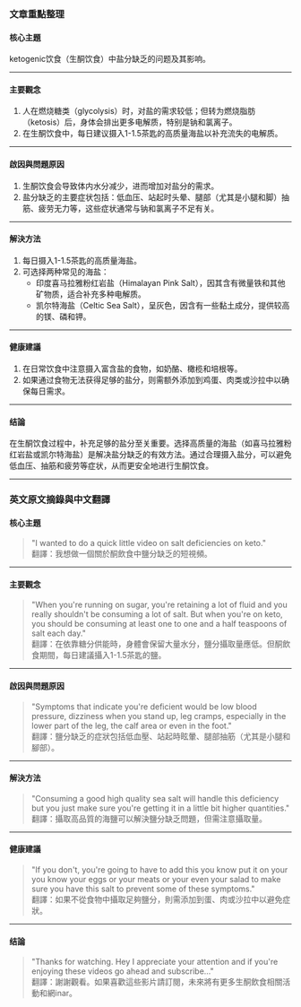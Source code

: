 ### 文章重點整理

#### 核心主題  
 ketogenic饮食（生酮饮食）中盐分缺乏的问题及其影响。

---

#### 主要觀念  
1. 人在燃烧糖类（glycolysis）时，对盐的需求较低；但转为燃烧脂肪（ketosis）后，身体会排出更多电解质，特别是钠和氯离子。  
2. 在生酮饮食中，每日建议摄入1-1.5茶匙的高质量海盐以补充流失的电解质。

---

#### 啟因與問題原因  
1. 生酮饮食会导致体内水分减少，进而增加对盐分的需求。  
2. 盐分缺乏的主要症状包括：低血压、站起时头晕、腿部（尤其是小腿和脚）抽筋、疲劳无力等，这些症状通常与钠和氯离子不足有关。

---

#### 解決方法  
1. 每日摄入1-1.5茶匙的高质量海盐。  
2. 可选择两种常见的海盐：  
   - 印度喜马拉雅粉红岩盐（Himalayan Pink Salt），因其含有微量铁和其他矿物质，适合补充多种电解质。  
   - 凯尔特海盐（Celtic Sea Salt），呈灰色，因含有一些黏土成分，提供较高的镁、磷和钾。  

---

#### 健康建議  
1. 在日常饮食中注意摄入富含盐的食物，如奶酪、橄榄和培根等。  
2. 如果通过食物无法获得足够的盐分，则需额外添加到鸡蛋、肉类或沙拉中以确保每日需求。

---

#### 结論  
在生酮饮食过程中，补充足够的盐分至关重要。选择高质量的海盐（如喜马拉雅粉红岩盐或凯尔特海盐）是解决盐分缺乏的有效方法。通过合理摄入盐分，可以避免低血压、抽筋和疲劳等症状，从而更安全地进行生酮饮食。

---

### 英文原文摘錄與中文翻譯

#### 核心主題  
> "I wanted to do a quick little video on salt deficiencies on keto."  
> 翻譯：我想做一個關於酮飲食中鹽分缺乏的短視頻。

---

#### 主要觀念  
> "When you're running on sugar, you're retaining a lot of fluid and you really shouldn't be consuming a lot of salt. But when you're on keto, you should be consuming at least one to one and a half teaspoons of salt each day."  
> 翻譯：在依靠糖分供能時，身體會保留大量水分，鹽分攝取量應低。但酮飲食期間，每日建議攝入1-1.5茶匙的鹽。

---

#### 啟因與問題原因  
> "Symptoms that indicate you're deficient would be low blood pressure, dizziness when you stand up, leg cramps, especially in the lower part of the leg, the calf area or even in the foot."  
> 翻譯：鹽分缺乏的症狀包括低血壓、站起時眩暈、腿部抽筋（尤其是小腿和腳部）。

---

#### 解決方法  
> "Consuming a good high quality sea salt will handle this deficiency but you just make sure you're getting it in a little bit higher quantities."  
> 翻譯：攝取高品質的海鹽可以解決鹽分缺乏問題，但需注意攝取量。

---

#### 健康建議  
> "If you don't, you're going to have to add this you know put it on your you know your eggs or your meats or your even your salad to make sure you have this salt to prevent some of these symptoms."  
> 翻譯：如果不從食物中攝取足夠鹽分，則需添加到蛋、肉或沙拉中以避免症狀。

---

#### 结論  
> "Thanks for watching. Hey I appreciate your attention and if you're enjoying these videos go ahead and subscribe..."  
> 翻譯：謝謝觀看。如果喜歡這些影片請訂閱，未來將有更多生酮飲食相關活動和網inar。